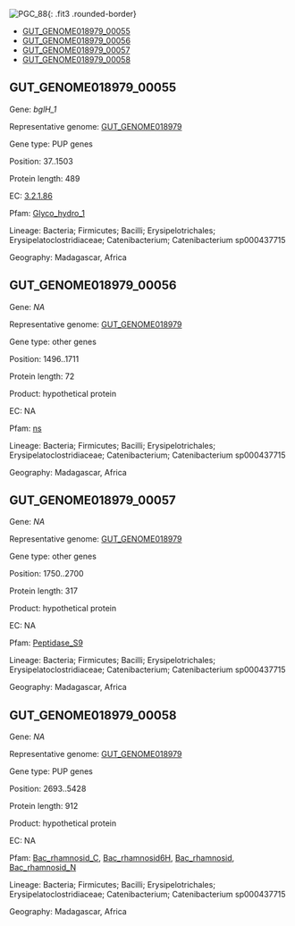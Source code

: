 ![PGC_88](../static/images/Clusters_figure/PGC_88.jpg){: .fit3 .rounded-border}

<ul id="myTab" class="nav nav-tabs">
  <li class="active">
        <a href="#tab1" data-toggle="tab">GUT_GENOME018979_00055</a>
  </li>
<li><a href="#tab2" data-toggle="tab">GUT_GENOME018979_00056</a></li>
<li><a href="#tab3" data-toggle="tab">GUT_GENOME018979_00057</a></li>
<li><a href="#tab4" data-toggle="tab">GUT_GENOME018979_00058</a></li>
</ul>

<div id="myTabContent" class="tab-content">
  <div class="tab-pane fade in active" id="tab1">

<h2 id="GUT_GENOME018979_00055">GUT_GENOME018979_00055</h2>
<p>Gene: <em>bglH_1</em>
<p>Representative genome: <a href="https://www.ebi.ac.uk/metagenomics/genomes/MGYG-HGUT-00244">GUT_GENOME018979</a></p>
<p>Gene type: PUP genes</p>
<p>Position: 37..1503</p>
<p>Protein length: 489</p>
<p>EC: <a href="https://www.brenda-enzymes.org/enzyme.php?ecno=3.2.1.86">3.2.1.86</a></p>
<p>Pfam: <a href="http://pfam.xfam.org/family/Glyco_hydro_1">Glyco_hydro_1</a></p>

<p>Lineage: Bacteria; Firmicutes; Bacilli; Erysipelotrichales; Erysipelatoclostridiaceae; Catenibacterium; Catenibacterium sp000437715</p>
<p>Geography: Madagascar, Africa</p>
  </div>

  <div class="tab-pane fade" id="tab2">

<h2 id="GUT_GENOME018979_00056">GUT_GENOME018979_00056</h2>
<p>Gene: <em>NA</em></p>
<p>Representative genome: <a href="https://www.ebi.ac.uk/metagenomics/genomes/MGYG-HGUT-00244">GUT_GENOME018979</a></p>
<p>Gene type: other genes</p>
<p>Position: 1496..1711</p>
<p>Protein length: 72</p>
<p>Product: hypothetical protein</p>
<p>EC: NA</p>
<p>Pfam: <a href="http://pfam.xfam.org/family/ns">ns</a></p>

<p>Lineage: Bacteria; Firmicutes; Bacilli; Erysipelotrichales; Erysipelatoclostridiaceae; Catenibacterium; Catenibacterium sp000437715</p>
<p>Geography: Madagascar, Africa</p>

  </div>
  <div class="tab-pane fade" id="tab3">

<h2 id="GUT_GENOME018979_00057">GUT_GENOME018979_00057</h2>
<p>Gene: <em>NA</em></p>
<p>Representative genome: <a href="https://www.ebi.ac.uk/metagenomics/genomes/MGYG-HGUT-00244">GUT_GENOME018979</a></p>
<p>Gene type: other genes</p>
<p>Position: 1750..2700</p>
<p>Protein length: 317</p>
<p>Product: hypothetical protein</p>
<p>EC: NA</p>
<p>Pfam: <a href="http://pfam.xfam.org/family/Peptidase_S9">Peptidase_S9</a></p>

<p>Lineage: Bacteria; Firmicutes; Bacilli; Erysipelotrichales; Erysipelatoclostridiaceae; Catenibacterium; Catenibacterium sp000437715</p>
<p>Geography: Madagascar, Africa</p>

  </div>
  <div class="tab-pane fade" id="tab4">

<h2 id="GUT_GENOME018979_00058">GUT_GENOME018979_00058</h2>
<p>Gene: <em>NA</em></p>
<p>Representative genome: <a href="https://www.ebi.ac.uk/metagenomics/genomes/MGYG-HGUT-00244">GUT_GENOME018979</a></p>
<p>Gene type: PUP genes</p>
<p>Position: 2693..5428</p>
<p>Protein length: 912</p>
<p>Product: hypothetical protein</p>
<p>EC: NA</p>
<p>Pfam: <a href="http://pfam.xfam.org/family/Bac_rhamnosid_C">Bac_rhamnosid_C</a>, <a href="http://pfam.xfam.org/family/Bac_rhamnosid6H">Bac_rhamnosid6H</a>, <a href="http://pfam.xfam.org/family/Bac_rhamnosid">Bac_rhamnosid</a>, <a href="http://pfam.xfam.org/family/Bac_rhamnosid_N">Bac_rhamnosid_N</a></p>
<p>Lineage: Bacteria; Firmicutes; Bacilli; Erysipelotrichales; Erysipelatoclostridiaceae; Catenibacterium; Catenibacterium sp000437715</p>
<p>Geography: Madagascar, Africa</p>

  </div>
</div>
